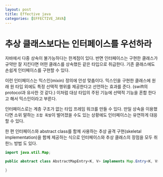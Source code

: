 ```yaml
---
layout: post
title: Effective java
categories: [EFFECTIVE_JAVA]
---
```



# 추상 클래스보다는 인터페이스를 우선하라

자바에서 다중 상속이 불가능하다는 한계점이 있다. 반면 인터페이스는 구현한 클래스가 규약만 잘 지킨다면 어떤 클래스를 상속했든 같은 타입으로 취급한다.
기존 클래스에도 손쉽게 인터페이스를 구현할 수 있다.

이런 인터페이스는 믹스인(mixin) 정의에 안성 맞춤이다. 믹스인을 구현한 클래스에 원래 원 타입 외에도 특정 선택적 행위를 제공한다고 선언하는 효과를 준다.
(swift의 protocol과 유사한 것 같다.) 이처럼 대상 타입의 주된 기능에 선택적 기능을 혼합 한다고 해서 믹스인이라고 부른다. 

인터페이스로는 계층 구조가 없는 타입 프레임 워크를 만들 수 있다. 만일 상속을 이용했다면 소위 말하는 `조합 폭발`이 벌어졌을 수도 있는 상황에도 인터페이스는 유연하게
대응할 수 있다.

한 편 인터페이스와 abstract class를 함께 사용하는 추상 골격 구현(skeletal implementation)을 함께 제공하는 식으로 인터페이스와 추상 클래스의 장점을 모두 취한느 방법 도 있다.


```java
import java.util.Map;

public abstract class AbstractMapEntry<K, V> implements Map.Entry<K, V> {
    
}
```